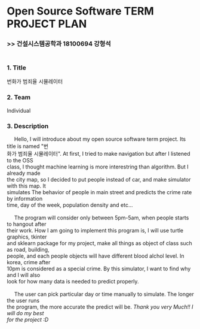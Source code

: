 # <br> Open Source Software TERM PROJECT PLAN<br>
### >> 건설시스템공학과 18100694 강형석<br><br>

### 1. Title 
번화가 범죄율 시뮬레이터
### 2. Team 
Individual
### 3. Description
 &nbsp;&nbsp;&nbsp;&nbsp; Hello, I will introduce about my open source software term project. 
Its title is named "번<br>화가 범죄율 시뮬레이터". At first, I tried to make navigation but after I listened 
to the OSS<br> class, I thought machine learning is more interestring than algorithm. But I already made
<br> the city map, so I decided to put people instead of car, and make simulator with this map. It<br> 
simulates The behavior of people in main street and predicts the crime rate by information<br> time, 
day of the week, population density and etc...<br>
<br>
 &nbsp;&nbsp;&nbsp;&nbsp; The program will consider only between 5pm-5am, when people starts to 
hangout after<br> their work. How I am going to implement this program is, I will use turtle graphics, 
tkinter<br> and sklearn package for my project, make all things as object of class such as road, building,
<br> people, and each people objects will have different blood alchol level. In korea, crime after<br> 
10pm is considered as a special crime. By this simulator, I want to find why and I will also<br> look
for how many data is needed to predict properly.<br>
<br>
 &nbsp;&nbsp;&nbsp;&nbsp; The user can pick particular day or time manually to simulate. The longer 
the user runs<br> the program, the more accurate the predict will be. *Thank you very Much!! I will do 
my best<br> for the project :D*<br><br><br><br><br>